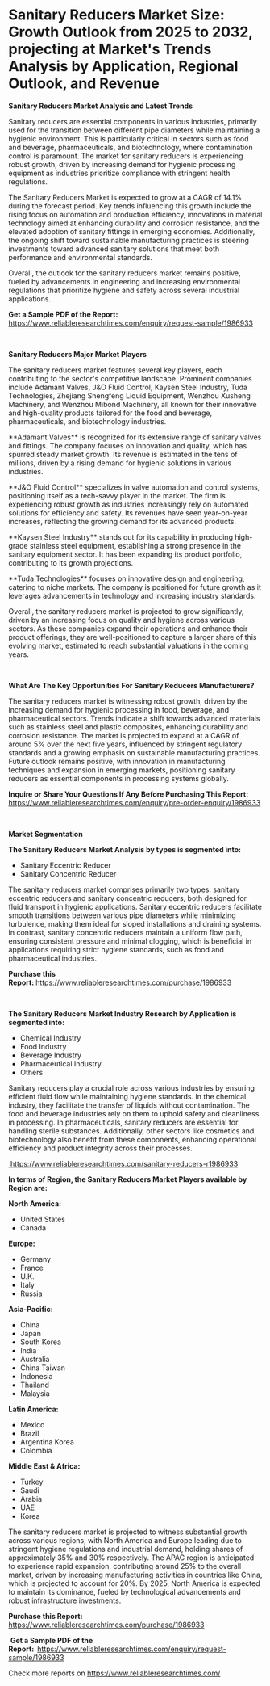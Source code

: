 <p><h1>Sanitary Reducers Market Size: Growth Outlook from 2025 to 2032, projecting at Market's Trends Analysis by Application, Regional Outlook, and Revenue</h1></p><p><strong>Sanitary Reducers Market Analysis and Latest Trends</strong></p>
<p><p>Sanitary reducers are essential components in various industries, primarily used for the transition between different pipe diameters while maintaining a hygienic environment. This is particularly critical in sectors such as food and beverage, pharmaceuticals, and biotechnology, where contamination control is paramount. The market for sanitary reducers is experiencing robust growth, driven by increasing demand for hygienic processing equipment as industries prioritize compliance with stringent health regulations.</p><p>The Sanitary Reducers Market is expected to grow at a CAGR of 14.1% during the forecast period. Key trends influencing this growth include the rising focus on automation and production efficiency, innovations in material technology aimed at enhancing durability and corrosion resistance, and the elevated adoption of sanitary fittings in emerging economies. Additionally, the ongoing shift toward sustainable manufacturing practices is steering investments toward advanced sanitary solutions that meet both performance and environmental standards. </p><p>Overall, the outlook for the sanitary reducers market remains positive, fueled by advancements in engineering and increasing environmental regulations that prioritize hygiene and safety across several industrial applications.</p></p>
<p><strong>Get a Sample PDF of the Report:&nbsp;</strong> <a href="https://www.reliableresearchtimes.com/enquiry/request-sample/1986933?utm_campaign=2467&utm_medium=2&utm_source=Github&utm_content=ia&utm_term=28022025&utm_id=sanitary-reducers">https://www.reliableresearchtimes.com/enquiry/request-sample/1986933</a></p>
<p>&nbsp;</p>
<p><strong>Sanitary Reducers Major Market Players</strong></p>
<p><p>The sanitary reducers market features several key players, each contributing to the sector's competitive landscape. Prominent companies include Adamant Valves, J&O Fluid Control, Kaysen Steel Industry, Tuda Technologies, Zhejiang Shengfeng Liquid Equipment, Wenzhou Xusheng Machinery, and Wenzhou Mibond Machinery, all known for their innovative and high-quality products tailored for the food and beverage, pharmaceuticals, and biotechnology industries.</p><p>**Adamant Valves** is recognized for its extensive range of sanitary valves and fittings. The company focuses on innovation and quality, which has spurred steady market growth. Its revenue is estimated in the tens of millions, driven by a rising demand for hygienic solutions in various industries.</p><p>**J&O Fluid Control** specializes in valve automation and control systems, positioning itself as a tech-savvy player in the market. The firm is experiencing robust growth as industries increasingly rely on automated solutions for efficiency and safety. Its revenues have seen year-on-year increases, reflecting the growing demand for its advanced products.</p><p>**Kaysen Steel Industry** stands out for its capability in producing high-grade stainless steel equipment, establishing a strong presence in the sanitary equipment sector. It has been expanding its product portfolio, contributing to its growth projections. </p><p>**Tuda Technologies** focuses on innovative design and engineering, catering to niche markets. The company is positioned for future growth as it leverages advancements in technology and increasing industry standards.</p><p>Overall, the sanitary reducers market is projected to grow significantly, driven by an increasing focus on quality and hygiene across various sectors. As these companies expand their operations and enhance their product offerings, they are well-positioned to capture a larger share of this evolving market, estimated to reach substantial valuations in the coming years.</p></p>
<p>&nbsp;</p>
<p><strong>What Are The Key Opportunities For Sanitary Reducers Manufacturers?</strong></p>
<p><p>The sanitary reducers market is witnessing robust growth, driven by the increasing demand for hygienic processing in food, beverage, and pharmaceutical sectors. Trends indicate a shift towards advanced materials such as stainless steel and plastic composites, enhancing durability and corrosion resistance. The market is projected to expand at a CAGR of around 5% over the next five years, influenced by stringent regulatory standards and a growing emphasis on sustainable manufacturing practices. Future outlook remains positive, with innovation in manufacturing techniques and expansion in emerging markets, positioning sanitary reducers as essential components in processing systems globally.</p></p>
<p><strong>Inquire or Share Your Questions If Any Before Purchasing This Report:</strong> <a href="https://www.reliableresearchtimes.com/enquiry/pre-order-enquiry/1986933?utm_campaign=2467&utm_medium=2&utm_source=Github&utm_content=ia&utm_term=28022025&utm_id=sanitary-reducers">https://www.reliableresearchtimes.com/enquiry/pre-order-enquiry/1986933</a></p>
<p>&nbsp;</p>
<p><strong>Market Segmentation</strong></p>
<p><strong>The Sanitary Reducers Market Analysis by types is segmented into:</strong></p>
<p><ul><li>Sanitary Eccentric Reducer</li><li>Sanitary Concentric Reducer</li></ul></p>
<p><p>The sanitary reducers market comprises primarily two types: sanitary eccentric reducers and sanitary concentric reducers, both designed for fluid transport in hygienic applications. Sanitary eccentric reducers facilitate smooth transitions between various pipe diameters while minimizing turbulence, making them ideal for sloped installations and draining systems. In contrast, sanitary concentric reducers maintain a uniform flow path, ensuring consistent pressure and minimal clogging, which is beneficial in applications requiring strict hygiene standards, such as food and pharmaceutical industries.</p></p>
<p><strong>Purchase this Report:&nbsp;</strong><a href="https://www.reliableresearchtimes.com/purchase/1986933?utm_campaign=2467&utm_medium=2&utm_source=Github&utm_content=ia&utm_term=28022025&utm_id=sanitary-reducers">https://www.reliableresearchtimes.com/purchase/1986933</a></p>
<p>&nbsp;</p>
<p><strong>The Sanitary Reducers Market Industry Research by Application is segmented into:</strong></p>
<p><ul><li>Chemical Industry</li><li>Food Industry</li><li>Beverage Industry</li><li>Pharmaceutical Industry</li><li>Others</li></ul></p>
<p><p>Sanitary reducers play a crucial role across various industries by ensuring efficient fluid flow while maintaining hygiene standards. In the chemical industry, they facilitate the transfer of liquids without contamination. The food and beverage industries rely on them to uphold safety and cleanliness in processing. In pharmaceuticals, sanitary reducers are essential for handling sterile substances. Additionally, other sectors like cosmetics and biotechnology also benefit from these components, enhancing operational efficiency and product integrity across their processes.</p></p>
<p><a href="https://www.reliableresearchtimes.com/sanitary-reducers-r1986933?utm_campaign=2467&utm_medium=2&utm_source=Github&utm_content=ia&utm_term=28022025&utm_id=sanitary-reducers">&nbsp;https://www.reliableresearchtimes.com/sanitary-reducers-r1986933</a></p>
<p><strong>In terms of Region, the Sanitary Reducers Market Players available by Region are:</strong></p>
<p>
    <p> <strong> North America: </strong>
        <ul>
            <li>United States</li>
            <li>Canada</li>
        </ul>
        </p> 
    <p> <strong> Europe: </strong>
        <ul>
            <li>Germany</li>
            <li>France</li>
            <li>U.K.</li>
            <li>Italy</li>
            <li>Russia</li>
        </ul>
        </p> 
    <p> <strong> Asia-Pacific: </strong>
        <ul>
            <li>China</li>
            <li>Japan</li>
            <li>South Korea</li>
            <li>India</li>
            <li>Australia</li>
            <li>China Taiwan</li>
            <li>Indonesia</li>
            <li>Thailand</li>
            <li>Malaysia</li>
        </ul>
        </p> 
    <p> <strong> Latin America: </strong>
        <ul>
            <li>Mexico</li>
            <li>Brazil</li>
            <li>Argentina Korea</li>
            <li>Colombia</li>
        </ul>
        </p> 
    <p> <strong> Middle East & Africa: </strong>
        <ul>
            <li>Turkey</li>
            <li>Saudi</li>
            <li>Arabia</li>
            <li>UAE</li>
            <li>Korea</li>
        </ul>
    </p>
    </p>
<p><p>The sanitary reducers market is projected to witness substantial growth across various regions, with North America and Europe leading due to stringent hygiene regulations and industrial demand, holding shares of approximately 35% and 30% respectively. The APAC region is anticipated to experience rapid expansion, contributing around 25% to the overall market, driven by increasing manufacturing activities in countries like China, which is projected to account for 20%. By 2025, North America is expected to maintain its dominance, fueled by technological advancements and robust infrastructure investments.</p></p>
<p><strong>Purchase this Report: </strong><a href="https://www.reliableresearchtimes.com/purchase/1986933?utm_campaign=2467&utm_medium=2&utm_source=Github&utm_content=ia&utm_term=28022025&utm_id=sanitary-reducers">https://www.reliableresearchtimes.com/purchase/1986933</a></p>
<p>&nbsp;<strong>Get a Sample PDF of the Report:&nbsp;&nbsp;</strong><a href="https://www.reliableresearchtimes.com/enquiry/request-sample/1986933?utm_campaign=2467&utm_medium=2&utm_source=Github&utm_content=ia&utm_term=28022025&utm_id=sanitary-reducers">https://www.reliableresearchtimes.com/enquiry/request-sample/1986933</a></p>
<p><strong></strong></p>
<p>Check more reports on <a href="https://www.reliableresearchtimes.com/?utm_campaign=2467&utm_medium=2&utm_source=Github&utm_content=ia&utm_term=28022025&utm_id=sanitary-reducers">https://www.reliableresearchtimes.com/</a></p>